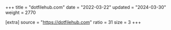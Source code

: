 +++
title = "dotfilehub.com"
date = "2022-03-22"
updated = "2024-03-30"
weight = 2770

[extra]
source = "https://dotfilehub.com"
ratio = 31
size = 3
+++
